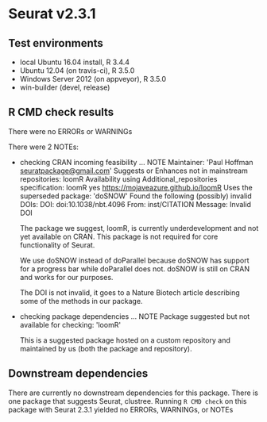 # Seurat v2.3.1

## Test environments
* local Ubuntu 16.04 install, R 3.4.4
* Ubuntu 12.04 (on travis-ci), R 3.5.0
* Windows Server 2012 (on appveyor), R 3.5.0
* win-builder (devel, release)

## R CMD check results
There were no ERRORs or WARNINGs

There were 2 NOTEs:

* checking CRAN incoming feasibility ... NOTE
  Maintainer: 'Paul Hoffman <seuratpackage@gmail.com>'
  Suggests or Enhances not in mainstream repositories:
    loomR
  Availability using Additional_repositories specification:
    loomR   yes   https://mojaveazure.github.io/loomR
  Uses the superseded package: 'doSNOW'
  Found the following (possibly) invalid DOIs:
    DOI: doi:10.1038/nbt.4096
      From: inst/CITATION
      Message: Invalid DOI

  The package we suggest, loomR, is currently underdevelopment and not yet available on CRAN. This package is not required for core functionality of Seurat.

  We use doSNOW instead of doParallel because doSNOW has support for a progress bar while doParallel does not. doSNOW is still on CRAN and works for our purposes.

  The DOI is not invalid, it goes to a Nature Biotech article describing some of the methods in our package.

* checking package dependencies ... NOTE
  Package suggested but not available for checking: 'loomR'

  This is a suggested package hosted on a custom repository and maintained by us (both the package and repository).

## Downstream dependencies

There are currently no downstream dependencies for this package. There is one package that suggests Seurat, clustree. Running `R CMD check` on this package with Seurat 2.3.1 yielded no ERRORs, WARNINGs, or NOTEs
